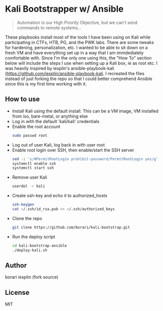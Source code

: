 # Kali Bootstrapper w/ Ansible
>  Automation is our High Priority Objective, but we can't send commands to remote systems...

These playbooks install most of the tools I have been using on Kali while participating in CTFs, HTB, PG, and the PWK labs. There are some tweaks for hardening, personalization, etc. I wanted to be able to sit down on a fresh VM and have everything set up in a way that I am immdediately comfortable with. Since I'm the only one using this, the "How To" section below will include the steps I use when setting up a Kali box, ie as root etc.
I was heavily inspired by iesplin's ansible-playbook-kali (https://github.com/iesplin/ansible-playbook-kali. I recreated the files instead of just forking the repo so that I could better comprehend Ansible since this is my first time working with it.

How to use
-------

- Install Kali using the default install. This can be a VM image, VM installed from iso, bare-metal, or anything else
- Log in with the default 'kali/kali' credentials
- Enable the root account
	```bash
	sudo passwd root
	```
- Log out of user Kali, log back in with user root
- Enable root login over SSH, then enable/start the SSH server
	```bash
	sed -i 's/#PermitRootLogin prohibit-password/PermitRootLogin yes/g' /etc/ssh/sshd_config
	systemctl enable ssh
	systemctl start ssh
	```
- Remove user Kali
	```bash
	userdel -r kali
	```
- Create ssh-key and echo it to authorized_hosts
	```bash
	ssh-keygen
	cat ~/.ssh/id_rsa.pub >> ~/.ssh/authorized_keys
	```
- Clone the repo
	```bash
	git clone https://github.com/borari/kali-bootstrap.git
	```
- Run the deploy script
	```bash
	cd kali-bootstrap-ansible
	./deploy-kali.sh
	```

Author
-------
borari
iesplin (fork source)

License
-------

MIT
